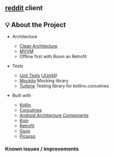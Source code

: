 ## [reddit](https://www.reddit.com/) client

## 💡 About the Project

* Architecture
    * [Clean Architecture](https://blog.cleancoder.com/uncle-bob/2012/08/13/the-clean-architecture.html)
    * [MVVM](https://developer.android.com/jetpack/guide)
    * Offline first with Room an Retrofit
* Tests
    * [Unit Tests](https://en.wikipedia.org/wiki/Unit_testing) ([JUnit4](https://junit.org/junit4/))
    * [Mockito](https://mockk.io/) Mocking library
    * [Turbine](https://github.com/cashapp/turbine) Testing library for kotlinx.coroutines

* Built with 
    * [Kotlin](https://kotlinlang.org/)
    * [Coroutines](https://kotlinlang.org/docs/reference/coroutines.html)
    * [Android Architecture Components ](https://developer.android.com/topic/libraries/architecture/)
    * [Koin](https://insert-koin.io/)
    * [Retrofit](https://github.com/square/retrofit)
    * [Gson](https://github.com/google/gson)
    * [Picasso](https://square.github.io/picasso/)
    
### Known issues / improvements
